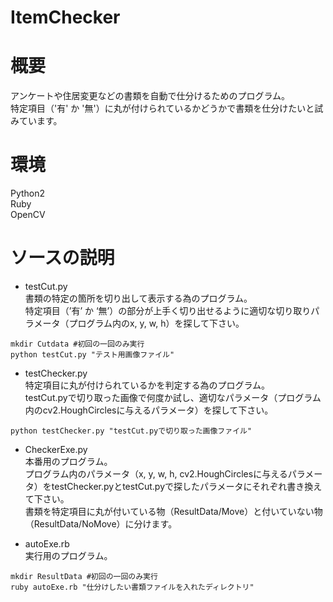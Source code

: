 # ItemChecker

# 概要
アンケートや住居変更などの書類を自動で仕分けるためのプログラム。  
特定項目（'有' か '無'）に丸が付けられているかどうかで書類を仕分けたいと試みています。

# 環境
Python2  
Ruby  
OpenCV

# ソースの説明
* testCut.py  
書類の特定の箇所を切り出して表示する為のプログラム。  
特定項目（’有’ か ‘無’）の部分が上手く切り出せるように適切な切り取りパラメータ（プログラム内のx, y, w, h）を探して下さい。
```
mkdir Cutdata #初回の一回のみ実行
python testCut.py "テスト用画像ファイル"
```

* testChecker.py  
特定項目に丸が付けられているかを判定する為のプログラム。  
testCut.pyで切り取った画像で何度か試し、適切なパラメータ（プログラム内のcv2.HoughCirclesに与えるパラメータ）を探して下さい。
```
python testChecker.py "testCut.pyで切り取った画像ファイル"
```

* CheckerExe.py  
本番用のプログラム。  
プログラム内のパラメータ（x, y, w, h, cv2.HoughCirclesに与えるパラメータ）をtestChecker.pyとtestCut.pyで探したパラメータにそれぞれ書き換えて下さい。  
書類を特定項目に丸が付いている物（ResultData/Move）と付いていない物（ResultData/NoMove）に分けます。

* autoExe.rb  
実行用のプログラム。  
```
mkdir ResultData #初回の一回のみ実行
ruby autoExe.rb "仕分けしたい書類ファイルを入れたディレクトリ"
```